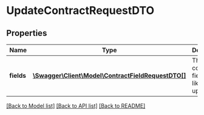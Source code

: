 # UpdateContractRequestDTO

## Properties
Name | Type | Description | Notes
------------ | ------------- | ------------- | -------------
**fields** | [**\Swagger\Client\Model\ContractFieldRequestDTO[]**](ContractFieldRequestDTO.md) | The contract fields you&#x27;d like to update. | 

[[Back to Model list]](../../README.md#documentation-for-models) [[Back to API list]](../../README.md#documentation-for-api-endpoints) [[Back to README]](../../README.md)

